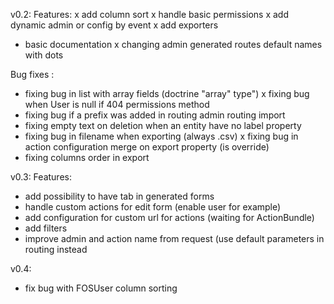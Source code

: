 v0.2:
Features:
x add column sort
x handle basic permissions
x add dynamic admin or config by event
x add exporters
- basic documentation
x changing admin generated routes default names with dots

Bug fixes :
- fixing bug in list with array fields (doctrine "array" type")
x fixing bug when User is null if 404 permissions method
- fixing bug if a prefix was added in routing admin routing import
- fixing empty text on deletion when an entity have no label property
- fixing bug in filename when exporting (always .csv)
x fixing bug in action configuration merge on export property (is override)
- fixing columns order in export

v0.3:
Features:
- add possibility to have tab in generated forms
- handle custom actions for edit form (enable user for example)
- add configuration for custom url for actions (waiting for ActionBundle)
- add filters
- improve admin and action name from request (use default parameters in routing instead

v0.4:
- fix bug with FOSUser column sorting

